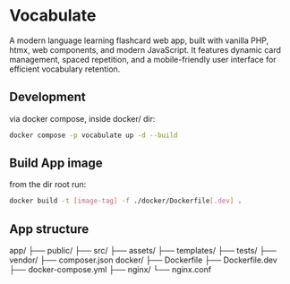 # Vocabulate
A modern language learning flashcard web app, built with vanilla PHP, htmx, web components, and modern JavaScript. It features dynamic card management, spaced repetition, and a mobile-friendly user interface for efficient vocabulary retention.

## Development
via docker compose, inside docker/ dir:
```bash
docker compose -p vocabulate up -d --build

```


## Build App image
from the dir root run:

```bash
docker build -t [image-tag] -f ./docker/Dockerfile[.dev] .
```

## App structure
app/
├── public/
├── src/
├── assets/
├── templates/
├── tests/
├── vendor/
├── composer.json
docker/
├── Dockerfile
├── Dockerfile.dev
├── docker-compose.yml
├── nginx/
    └── nginx.conf
